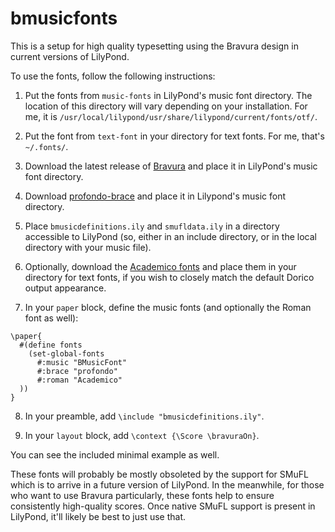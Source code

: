 # bmusicfonts

This is a setup for high quality typesetting using the Bravura design in current versions of LilyPond.

To use the fonts, follow the following instructions:

1. Put the fonts from `music-fonts` in LilyPond's music font directory. The location of this directory will vary depending on your installation. For me, it is `/usr/local/lilypond/usr/share/lilypond/current/fonts/otf/`.

2. Put the font from `text-font` in your directory for text fonts. For me, that's `~/.fonts/`.

3. Download the latest release of [Bravura](https://github.com/steinbergmedia/bravura) and place it in LilyPond's music font directory.

4. Download [profondo-brace](https://github.com/OpenLilyPondFonts/profondo/blob/master/otf/profondo-brace.otf) and place it in Lilypond's music font directory.

5. Place `bmusicdefinitions.ily` and `smufldata.ily` in a directory accessible to LilyPond (so, either in an include directory, or in the local directory with your music file).

6. Optionally, download the [Academico fonts](https://github.com/dbenjaminmiller/academico-mirror) and place them in your directory for text fonts, if you wish to closely match the default Dorico output appearance.

7. In your `paper` block, define the music fonts (and optionally the Roman font as well):

```
\paper{
  #(define fonts
    (set-global-fonts
      #:music "BMusicFont"
      #:brace "profondo"
      #:roman "Academico"
  ))
}
```

8. In your preamble, add `\include "bmusicdefinitions.ily"`.

9. In your `layout` block, add `\context {\Score \bravuraOn}`.

You can see the included minimal example as well.

These fonts will probably be mostly obsoleted by the support for SMuFL which is to arrive in a future version of LilyPond. In the meanwhile, for those who want to use Bravura particularly, these fonts help to ensure consistently high-quality scores. Once native SMuFL support is present in LilyPond, it'll likely be best to just use that.
